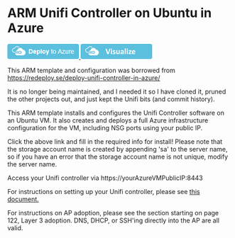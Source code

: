 # ARM Unifi Controller on Ubuntu in Azure

<a href="https://portal.azure.com/#create/Microsoft.Template/uri/https%3A%2F%2Fraw.githubusercontent.com%2Foradcliffe%2FARM-Unifi%2Fmaster%2Fazuredeploy.json" target="_blank">
    <img src="https://raw.githubusercontent.com/Azure/azure-quickstart-templates/master/1-CONTRIBUTION-GUIDE/images/deploytoazure.png"/>
</a>
<a href="http://armviz.io/#/?load=https%3A%2F%2Fraw.githubusercontent.com%2Foradcliffe%2FARM-Unifi%2Fmaster%2Fazuredeploy.json" target="_blank">
<img src="https://raw.githubusercontent.com/Azure/azure-quickstart-templates/master/1-CONTRIBUTION-GUIDE/images/visualizebutton.png"/>
</a>

This ARM template and configuration was borrowed from https://redeploy.se/deploy-unifi-controller-in-azure/

It is no longer being maintained, and I needed it so I have cloned it, pruned the other projects out, and just kept the Unifi bits (and commit history).

This ARM template installs and configures the Unifi Controller software on an Ubuntu VM.
It also creates and deploys a full Azure infrastructure configuration for the VM, including NSG ports using your public IP.

Click the above link and fill in the required info for install!  Please note that the storage account name is created by appending 'sa' to the server name, so if you have an error that the storage account name is not unique, modify the server name.

Access your Unifi controller via https://yourAzureVMPublicIP:8443

For instructions on setting up your Unifi controller, please see [this document.](https://dl.ubnt.com/guides/UniFi/UniFi_Controller_V4_UG.pdf)

For instructions on AP adoption, please see the section starting on page 122, Layer 3 adoption.  DNS, DHCP, or SSH'ing directly into the AP are all valid.
